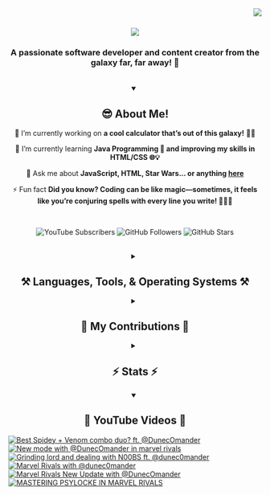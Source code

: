 <!-- Visitor Count -->
<img align="right" src="https://visitor-badge.laobi.icu/badge?page_id=VexlsGG.VexlsGG" />

<!-- Typing Text -->
<h1 align="center">
    <img src="https://readme-typing-svg.demolab.com/?font=Fira+Code&size=35&center=true&vCenter=true&width=500&height=70&duration=5000&lines=Hello+Fellow+Human!+👋;+I'm+VexlsGG!;" />
</h1>

<!-- Top Quick About Me -->
<h3 align="center">A passionate software developer and content creator from the galaxy far, far away! 🌌</h3>

<br/>

<!-- About Me Full -->
<details open>
    <summary align="center"><h2>😎 About Me!</h2></summary>
<div align="center">
 
 🔭 I’m currently working on **a cool calculator that’s out of this galaxy!** 🧮✨

 🌱 I’m currently learning **Java Programming 🤖 and improving my skills in HTML/CSS 🌐💡**

 💬 Ask me about **JavaScript, HTML, Star Wars... or anything [here](https://github.com/VexlsGG/VexlsGG/issues)**

 ⚡ Fun fact **Did you know? Coding can be like magic—sometimes, it feels like you’re conjuring spells with every line you write! 🧙‍♂️✨**

</div>
</details>

<br/>

<!-- Active Statistics (subs, follows, etc) -->
<p align="center">
  <a href="https://www.youtube.com/@VexlsGG" style="text-decoration: none;">
    <img alt="YouTube Subscribers" title="Subscribe to my YouTube channel" src="https://custom-icon-badges.demolab.com/youtube/channel/subscribers/UCASXY-WnRn7_tFLd9rprB8g?color=%23E05D44&label=SUBSCRIBE&logo=video&logoColor=white&style=for-the-badge&labelColor=CE4630"/>
  </a>
  <a href="https://github.com/VexlsGG" style="text-decoration: none;">
    <img alt="GitHub Followers" title="Follow me on GitHub" src="https://custom-icon-badges.demolab.com/github/followers/VexlsGG?color=236ad3&labelColor=1155ba&style=for-the-badge&logo=person-add&label=Follow&logoColor=white"/>
  </a>
  <a href="https://github.com/VexlsGG" style="text-decoration: none;">
    <img alt="GitHub Stars" title="Total stars on GitHub" src="https://custom-icon-badges.demolab.com/github/stars/VexlsGG?color=55960c&style=for-the-badge&labelColor=488207&logo=star"/>
  </a>
</p>

<br/>

<!-- Languages and Tools I use -->
<details>
    <summary align="center"><h2 align="center">⚒️ Languages, Tools, & Operating Systems ⚒️</h2></summary>
<br/>
<div align="center">
    <h2><bold><i>Languages</i></bold></h2>
    <img src="https://skillicons.dev/icons?i=javascript,html,css,vue,electron,react,python,nodejs,npm"></img>
    <h2><bold><i>Tools</i></bold></h2>
    <img src="https://skillicons.dev/icons?i=figma,vscode,github,ps,ae,pr,blender,replit,unreal,gmail,notion"></img>
    <h2><bold><i>Operating Systems</i></bold></h2>
    <img src="https://skillicons.dev/icons?i=windows,apple"></img>

</div>

<br/>
</details>

<!-- Contributions -->
<details>
    <summary align="center"><h2>🐍 My Contributions 🐍</h2></summary>
<br>
<div align="center">
  <img alt="snake eating my contributions" src="https://github.com/vexlsgg/vexlsgg/blob/output/github-snake-dark.svg" />
</div>

<br/>
</details>

<!-- Stats -->
<details>
    <summary align="center"><h2>⚡ Stats ⚡</h2></summary>
<br>
<div align="center">
  <img width="390" src="https://github-readme-streak-stats.herokuapp.com/?user=VexlsGG&theme=radical&border_radius=10" alt="streak stats"/>
  <img width="390" src="https://github-readme-stats.vercel.app/api?username=VexlsGG&show_icons=true&theme=radical&border_radius=10" alt="readme stats" />
  <br/>
  <img width="325" align="center" src="https://github-readme-stats.vercel.app/api/top-langs/?username=VexlsGG&layout=compact&theme=radical&border_radius=10" alt="top langs" />
</div>
</details>

<!-- YouTube -->
<details open>
    <summary align="center"><h2>🎥 YouTube Videos 🎥</h2></summary>
    
<!-- BEGIN YOUTUBE-CARDS -->
[![Best Spidey + Venom combo duo? ft. @DunecOmander](https://ytcards.demolab.com/?id=pBvTEwLPVQQ&title=Best+Spidey+%2B+Venom+combo+duo%3F+ft.+%40DunecOmander&lang=en&timestamp=1741728888&background_color=%230d1117&title_color=%23ffffff&stats_color=%23dedede&max_title_lines=1&width=250&border_radius=5 "Best Spidey + Venom combo duo? ft. @DunecOmander")](https://www.youtube.com/watch?v=pBvTEwLPVQQ)
[![New mode with @DunecOmander in marvel rivals](https://ytcards.demolab.com/?id=wX_nEk41olo&title=New+mode+with+%40DunecOmander+in+marvel+rivals&lang=en&timestamp=1741436170&background_color=%230d1117&title_color=%23ffffff&stats_color=%23dedede&max_title_lines=1&width=250&border_radius=5 "New mode with @DunecOmander in marvel rivals")](https://www.youtube.com/watch?v=wX_nEk41olo)
[![Grinding lord and dealing with N00BS ft. @dunec0mander](https://ytcards.demolab.com/?id=9qKH1xygcpQ&title=Grinding+lord+and+dealing+with+N00BS+ft.+%40dunec0mander&lang=en&timestamp=1741177756&background_color=%230d1117&title_color=%23ffffff&stats_color=%23dedede&max_title_lines=1&width=250&border_radius=5 "Grinding lord and dealing with N00BS ft. @dunec0mander")](https://www.youtube.com/watch?v=9qKH1xygcpQ)
[![Marvel Rivals with @dunec0mander](https://ytcards.demolab.com/?id=fO5x_rD-3a4&title=Marvel+Rivals+with+%40dunec0mander&lang=en&timestamp=1740489882&background_color=%230d1117&title_color=%23ffffff&stats_color=%23dedede&max_title_lines=1&width=250&border_radius=5 "Marvel Rivals with @dunec0mander")](https://www.youtube.com/watch?v=fO5x_rD-3a4)
[![Marvel Rivals New Update with @DunecOmander](https://ytcards.demolab.com/?id=CXFL3us1vps&title=Marvel+Rivals+New+Update+with+%40DunecOmander&lang=en&timestamp=1740266505&background_color=%230d1117&title_color=%23ffffff&stats_color=%23dedede&max_title_lines=1&width=250&border_radius=5 "Marvel Rivals New Update with @DunecOmander")](https://www.youtube.com/watch?v=CXFL3us1vps)
[![MASTERING PSYLOCKE IN MARVEL RIVALS](https://ytcards.demolab.com/?id=kns6gCCBr5o&title=MASTERING+PSYLOCKE+IN+MARVEL+RIVALS&lang=en&timestamp=1739363965&background_color=%230d1117&title_color=%23ffffff&stats_color=%23dedede&max_title_lines=1&width=250&border_radius=5 "MASTERING PSYLOCKE IN MARVEL RIVALS")](https://www.youtube.com/watch?v=kns6gCCBr5o)
<!-- END YOUTUBE-CARDS -->
</details>
